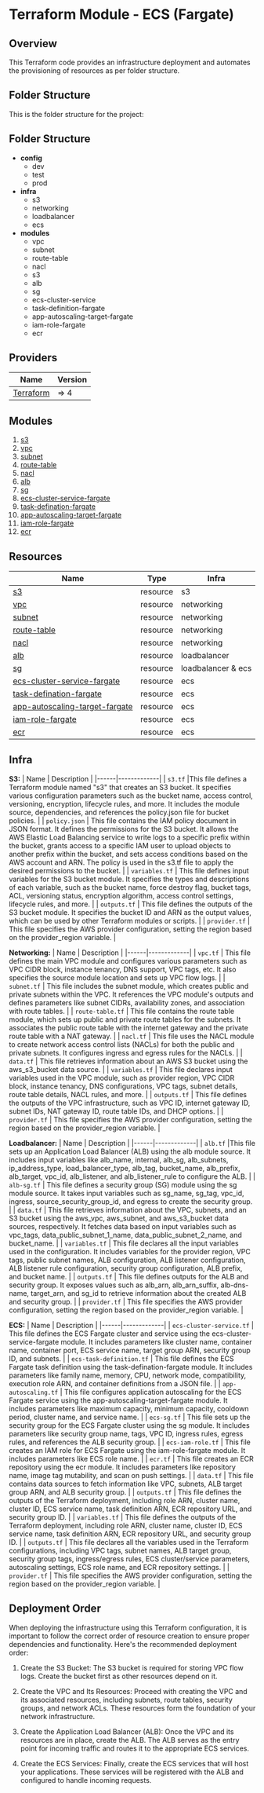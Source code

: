 <!-- BEGIN_TF_DOCS -->

# **Terraform Module - ECS (Fargate)**

## **__Overview__**

This Terraform code provides an infrastructure deployment and automates the provisioning of resources as per folder structure.


## **Folder Structure**

This is the folder structure for the project:

## Folder Structure

- **config**
  - dev
  - test
  - prod
- **infra**
  - s3
  - networking
  - loadbalancer
  - ecs
- **modules**
  - vpc
  - subnet
  - route-table
  - nacl
  - s3
  - alb
  - sg
  - ecs-cluster-service
  - task-definition-fargate
  - app-autoscaling-target-fargate
  - iam-role-fargate
  - ecr



## **Providers**

| Name | Version |
|------|---------|
| <a name="provider_aws"></a> [Terraform](#provider\_aws) | => 4 |


## **Modules**
1. [s3](https://github.com/technocirrus-devops/AWS-Infrastructure-using-Terraform/tree/main/modules/s3) <br>
2. [vpc](https://github.com/technocirrus-devops/AWS-Infrastructure-using-Terraform/tree/main/modules/vpc) <br>
3. [subnet](https://github.com/technocirrus-devops/AWS-Infrastructure-using-Terraform/tree/main/modules/subnet) <br>
4. [route-table](https://github.com/technocirrus-devops/AWS-Infrastructure-using-Terraform/tree/main/modules/route-table) <br>
5. [nacl](https://github.com/technocirrus-devops/AWS-Infrastructure-using-Terraform/tree/main/modules/nacl) <br>
6. [alb](https://github.com/technocirrus-devops/AWS-Infrastructure-using-Terraform/tree/main/modules/alb) <br>
7. [sg](https://github.com/technocirrus-devops/AWS-Infrastructure-using-Terraform/tree/main/modules/sg) <br>
8. [ecs-cluster-service-fargate](https://github.com/technocirrus-devops/AWS-Infrastructure-using-Terraform/tree/main/modules/ecs-cluster-service-fargate) <br>
9. [task-defination-fargate](https://github.com/technocirrus-devops/AWS-Infrastructure-using-Terraform/tree/main/modules/task-defination-fargate) <br>
10. [app-autoscaling-target-fargate](https://github.com/technocirrus-devops/AWS-Infrastructure-using-Terraform/tree/main/modules/app-autoscaling-target-fargate) <br>
11. [iam-role-fargate](https://github.com/technocirrus-devops/AWS-Infrastructure-using-Terraform/tree/main/modules/iam-role-fargate) <br>
12. [ecr](https://github.com/technocirrus-devops/AWS-Infrastructure-using-Terraform/tree/main/modules/ecr) <br>


## **Resources**
| Name | Type | Infra |
|------|------|-------|
| [s3](https://github.com/technocirrus-devops/AWS-Infrastructure-using-Terraform/blob/main/modules/s3/main.tf) | resource | s3 |
| [vpc](https://github.com/technocirrus-devops/AWS-Infrastructure-using-Terraform/blob/main/modules/vpc/main.tf) | resource | networking |
| [subnet](https://github.com/technocirrus-devops/AWS-Infrastructure-using-Terraform/blob/main/modules/subnet/main.tf) | resource | networking |
| [route-table](https://github.com/technocirrus-devops/AWS-Infrastructure-using-Terraform/blob/main/modules/route-table/main.tf) | resource | networking |
| [nacl](https://github.com/technocirrus-devops/AWS-Infrastructure-using-Terraform/blob/main/modules/nacl/main.tf) | resource | networking |
| [alb](https://github.com/technocirrus-devops/AWS-Infrastructure-using-Terraform/blob/main/modules/alb/main.tf) | resource | loadbalancer |
| [sg](https://github.com/technocirrus-devops/AWS-Infrastructure-using-Terraform/blob/main/modules/sg/main.tf) | resource | loadbalancer & ecs |
| [ecs-cluster-service-fargate](https://github.com/technocirrus-devops/AWS-Infrastructure-using-Terraform/blob/main/modules/ecs-cluster-service-fargate/main.tf) | resource | ecs |
| [task-defination-fargate](https://github.com/technocirrus-devops/AWS-Infrastructure-using-Terraform/blob/main/modules/task-defination-fargate/main.tf) | resource | ecs |
| [app-autoscaling-target-fargate](https://github.com/technocirrus-devops/AWS-Infrastructure-using-Terraform/blob/main/modules/app-autoscaling-target-fargate/main.tf) | resource | ecs |
| [iam-role-fargate](https://github.com/technocirrus-devops/AWS-Infrastructure-using-Terraform/blob/main/modules/iam-role-fargate/main.tf) | resource | ecs |
| [ecr](https://github.com/technocirrus-devops/AWS-Infrastructure-using-Terraform/blob/main/modules/ecr/main.tf) | resource | ecs |


## **Infra**

**S3:**
| Name | Description |
|------|-------------|
| `s3.tf` |This file defines a Terraform module named "s3" that creates an S3 bucket. It specifies various configuration parameters such as the bucket name, access control, versioning, encryption, lifecycle rules, and more. It includes the module source, dependencies, and references the policy.json file for bucket policies. |
| `policy.json` | This file contains the IAM policy document in JSON format. It defines the permissions for the S3 bucket. It allows the AWS Elastic Load Balancing service to write logs to a specific prefix within the bucket, grants access to a specific IAM user to upload objects to another prefix within the bucket, and sets access conditions based on the AWS account and ARN. The policy is used in the s3.tf file to apply the desired permissions to the bucket. |
| `variables.tf` | This file defines input variables for the S3 bucket module. It specifies the types and descriptions of each variable, such as the bucket name, force destroy flag, bucket tags, ACL, versioning status, encryption algorithm, access control settings, lifecycle rules, and more. |
| `outputs.tf` | This file defines the outputs of the S3 bucket module. It specifies the bucket ID and ARN as the output values, which can be used by other Terraform modules or scripts. |
| `provider.tf` |  This file specifies the AWS provider configuration, setting the region based on the provider_region variable. |


**Networking:**
| Name | Description |
|------|-------------|
| `vpc.tf` | This file defines the main VPC module and configures various parameters such as VPC CIDR block, instance tenancy, DNS support, VPC tags, etc. It also specifies the source module location and sets up VPC flow logs. |
| `subnet.tf` | This file includes the subnet module, which creates public and private subnets within the VPC. It references the VPC module's outputs and defines parameters like subnet CIDRs, availability zones, and association with route tables. |
| `route-table.tf` | This file contains the route table module, which sets up public and private route tables for the subnets. It associates the public route table with the internet gateway and the private route table with a NAT gateway. |
| `nacl.tf` | This file uses the NACL module to create network access control lists (NACLs) for both the public and private subnets. It configures ingress and egress rules for the NACLs. |
| `data.tf` | This file retrieves information about an AWS S3 bucket using the aws_s3_bucket data source. |
| `variables.tf` | This file declares input variables used in the VPC module, such as provider region, VPC CIDR block, instance tenancy, DNS configurations, VPC tags, subnet details, route table details, NACL rules, and more. |
| `outputs.tf` | This file defines the outputs of the VPC infrastructure, such as VPC ID, internet gateway ID, subnet IDs, NAT gateway ID, route table IDs, and DHCP options. |
| `provider.tf` |   This file specifies the AWS provider configuration, setting the region based on the provider_region variable. |



**Loadbalancer:**
| Name | Description |
|------|-------------|
| `alb.tf` |This file sets up an Application Load Balancer (ALB) using the alb module source. It includes input variables like alb_name, internal, alb_sg, alb_subnets, ip_address_type, load_balancer_type, alb_tag, bucket_name, alb_prefix, alb_target, vpc_id, alb_listener, and alb_listener_rule to configure the ALB. |
| `alb-sg.tf` | This file defines a security group (SG) module using the sg module source. It takes input variables such as sg_name, sg_tag, vpc_id, ingress, source_security_group_id, and egress to create the security group. |
| `data.tf` | This file retrieves information about the VPC, subnets, and an S3 bucket using the aws_vpc, aws_subnet, and aws_s3_bucket data sources, respectively. It fetches data based on input variables such as vpc_tags, data_public_subnet_1_name, data_public_subnet_2_name, and bucket_name. |
| `variables.tf` | This file declares all the input variables used in the configuration. It includes variables for the provider region, VPC tags, public subnet names, ALB configuration, ALB listener configuration, ALB listener rule configuration, security group configuration, ALB prefix, and bucket name. |
| `outputs.tf` | This file defines outputs for the ALB and security group. It exposes values such as alb_arn, alb_arn_suffix, alb-dns-name, target_arn, and sg_id to retrieve information about the created ALB and security group. |
| `provider.tf` |  This file specifies the AWS provider configuration, setting the region based on the provider_region variable. |


**ECS:**
| Name | Description |
|------|-------------|
| `ecs-cluster-service.tf` | This file defines the ECS Fargate cluster and service using the ecs-cluster-service-fargate module. It includes parameters like cluster name, container name, container port, ECS service name, target group ARN, security group ID, and subnets. |
| `ecs-task-definition.tf` | This file defines the ECS Fargate task definition using the task-defination-fargate module. It includes parameters like family name, memory, CPU, network mode, compatibility, execution role ARN, and container definitions from a JSON file. |
| `app-autoscaling.tf` | This file configures application autoscaling for the ECS Fargate service using the app-autoscaling-target-fargate module. It includes parameters like maximum capacity, minimum capacity, cooldown period, cluster name, and service name. |
| `ecs-sg.tf` | This file sets up the security group for the ECS Fargate cluster using the sg module. It includes parameters like security group name, tags, VPC ID, ingress rules, egress rules, and references the ALB security group. |
| `ecs-iam-role.tf` | This file creates an IAM role for ECS Fargate using the iam-role-fargate module. It includes parameters like ECS role name. |
| `ecr.tf` | This file creates an ECR repository using the ecr module. It includes parameters like repository name, image tag mutability, and scan on push settings. |
| `data.tf` | This file contains data sources to fetch information like VPC, subnets, ALB target group ARN, and ALB security group. |
| `outputs.tf` | This file defines the outputs of the Terraform deployment, including role ARN, cluster name, cluster ID, ECS service name, task definition ARN, ECR repository URL, and security group ID. |
| `variables.tf` | This file defines the outputs of the Terraform deployment, including role ARN, cluster name, cluster ID, ECS service name, task definition ARN, ECR repository URL, and security group ID. |
| `outputs.tf` | This file declares all the variables used in the Terraform configurations, including VPC tags, subnet names, ALB target group, security group tags, ingress/egress rules, ECS cluster/service parameters, autoscaling settings, ECS role name, and ECR repository settings. |
| `provider.tf` |  This file specifies the AWS provider configuration, setting the region based on the provider_region variable. |




## **Deployment Order**

When deploying the infrastructure using this Terraform configuration, it is important to follow the correct order of resource creation to ensure proper dependencies and functionality. Here's the recommended deployment order:

1. Create the S3 Bucket: The S3 bucket is required for storing VPC flow logs. Create the bucket first as other resources depend on it.

2. Create the VPC and Its Resources: Proceed with creating the VPC and its associated resources, including subnets, route tables, security groups, and network ACLs. These resources form the foundation of your network infrastructure.

3. Create the Application Load Balancer (ALB): Once the VPC and its resources are in place, create the ALB. The ALB serves as the entry point for incoming traffic and routes it to the appropriate ECS services.

4. Create the ECS Services: Finally, create the ECS services that will host your applications. These services will be registered with the ALB and configured to handle incoming requests.



<!-- END_TF_DOCS -->
